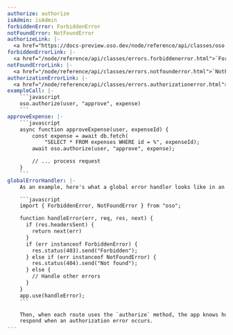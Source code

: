 ```yaml
---
authorize: authorize
isAdmin: isAdmin
forbiddenError: ForbiddenError
notFoundError: NotFoundError
authorizeLink: |-
  <a href="https://docs-preview.oso.dev/node/reference/api/classes/oso.oso-1.html#authorize">`Oso.authorize`</a>
forbiddenErrorLink: |-
  <a href="/node/reference/api/classes/errors.forbiddenerror.html">`ForbiddenError`</a>
notFoundErrorLink: |-
  <a href="/node/reference/api/classes/errors.notfounderror.html">`NotFoundError`</a>
authorizationErrorLink: |-
  <a href="/node/reference/api/classes/errors.authorizationerror.html">an `AuthorizationError`</a>
exampleCall: |-
    ```javascript
    oso.authorize(user, "approve", expense)
    ```
approveExpense: |-
    ```javascript
    async function approveExpense(user, expenseId) {
        const expense = await db.fetch(
            "SELECT * FROM expenses WHERE id = %", expenseId);
        await oso.authorize(user, "approve", expense);

        // ... process request
    }
    ```
globalErrorHandler: |-
    As an example, here's what a global error handler looks like in an Express app:

    ```javascript
    import { ForbiddenError, NotFoundError } from "oso";

    function handleError(err, req, res, next) {
      if (res.headersSent) {
        return next(err)
      }
      if (err instanceof ForbiddenError) {
        res.status(403).send("Forbidden");
      } else if (err instanceof NotFoundError) {
        res.status(404).send("Not found");
      } else {
        // Handle other errors
      }
    }
    app.use(handleError);
    ```

    Then, when each route uses the `authorize` method, the app knows how to
    respond when an authorization error occurs.
---
```

